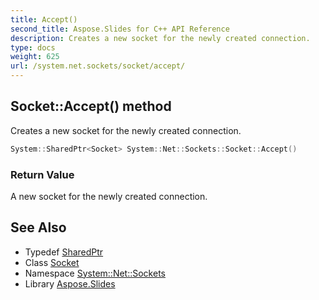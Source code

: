 ```yaml
---
title: Accept()
second_title: Aspose.Slides for C++ API Reference
description: Creates a new socket for the newly created connection.
type: docs
weight: 625
url: /system.net.sockets/socket/accept/
---
```

## Socket::Accept() method


Creates a new socket for the newly created connection.

```cpp
System::SharedPtr<Socket> System::Net::Sockets::Socket::Accept()
```


### Return Value

A new socket for the newly created connection.

## See Also

* Typedef [SharedPtr](../../../system/sharedptr/)
* Class [Socket](../)
* Namespace [System::Net::Sockets](../../)
* Library [Aspose.Slides](../../../)